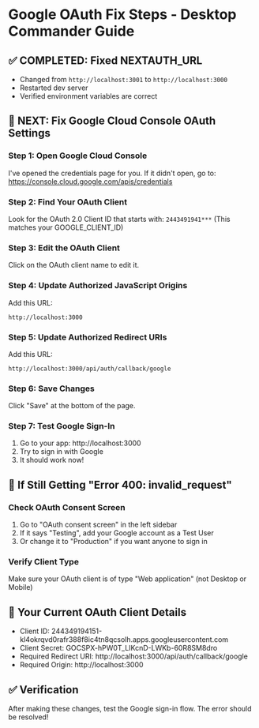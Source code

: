 # Google OAuth Fix Steps - Desktop Commander Guide

## ✅ COMPLETED: Fixed NEXTAUTH_URL
- Changed from `http://localhost:3001` to `http://localhost:3000`
- Restarted dev server
- Verified environment variables are correct

## 🔧 NEXT: Fix Google Cloud Console OAuth Settings

### Step 1: Open Google Cloud Console
I've opened the credentials page for you. If it didn't open, go to:
https://console.cloud.google.com/apis/credentials

### Step 2: Find Your OAuth Client
Look for the OAuth 2.0 Client ID that starts with: `2443491941***`
(This matches your GOOGLE_CLIENT_ID)

### Step 3: Edit the OAuth Client
Click on the OAuth client name to edit it.

### Step 4: Update Authorized JavaScript Origins
Add this URL:
```
http://localhost:3000
```

### Step 5: Update Authorized Redirect URIs
Add this URL:
```
http://localhost:3000/api/auth/callback/google
```

### Step 6: Save Changes
Click "Save" at the bottom of the page.

### Step 7: Test Google Sign-In
1. Go to your app: http://localhost:3000
2. Try to sign in with Google
3. It should work now!

## 🚨 If Still Getting "Error 400: invalid_request"

### Check OAuth Consent Screen
1. Go to "OAuth consent screen" in the left sidebar
2. If it says "Testing", add your Google account as a Test User
3. Or change it to "Production" if you want anyone to sign in

### Verify Client Type
Make sure your OAuth client is of type "Web application" (not Desktop or Mobile)

## 📝 Your Current OAuth Client Details
- Client ID: 244349194151-kl4okrqvd0rafr388f8ic4tn8qcsolh.apps.googleusercontent.com
- Client Secret: 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
- Required Redirect URI: http://localhost:3000/api/auth/callback/google
- Required Origin: http://localhost:3000

## ✅ Verification
After making these changes, test the Google sign-in flow. The error should be resolved!